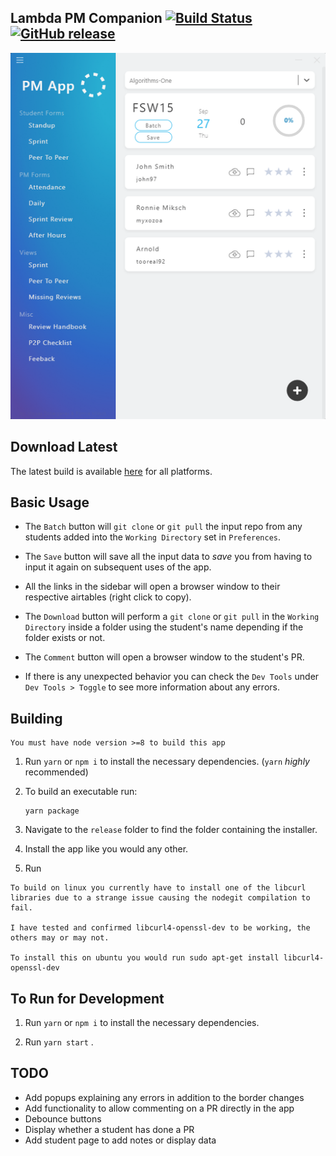 ## Lambda PM Companion [![Build Status](https://travis-ci.com/myxozoa/LPM.svg?branch=master)](https://travis-ci.com/myxozoa/LPM) [![GitHub release](https://img.shields.io/github/release/myxozoa/LPM.svg)](https://github.com/myxozoa/LPM/releases)


![alt text](./lambda_pm_app_screenshot.png)

## Download Latest

The latest build is available [here](https://github.com/myxozoa/LPM/releases) for all platforms.

## Basic Usage

- The `Batch` button will `git clone` or `git pull` the input repo from any students added into the `Working Directory` set in `Preferences`.

- The `Save` button will save all the input data to _save_ you from having to input it again on subsequent uses of the app.
- All the links in the sidebar will open a browser window to their respective airtables (right click to copy).

- The `Download` button will perform a `git clone` or `git pull` in the `Working Directory` inside a folder using the student's name depending if the folder exists or not.
- The `Comment` button will open a browser window to the student's PR.
- If there is any unexpected behavior you can check the `Dev Tools` under `Dev Tools > Toggle` to see more information about any errors.

## Building

```
You must have node version >=8 to build this app
```

1. Run `yarn` or `npm i` to install the necessary dependencies. (`yarn` _highly_ recommended)

2. To build an executable run:
   ```
   yarn package
   ```
3. Navigate to the `release` folder to find the folder containing the installer.

4. Install the app like you would any other.

5. Run

```
To build on linux you currently have to install one of the libcurl libraries due to a strange issue causing the nodegit compilation to fail.

I have tested and confirmed libcurl4-openssl-dev to be working, the others may or may not.

To install this on ubuntu you would run sudo apt-get install libcurl4-openssl-dev
```

## To Run for Development

1. Run `yarn` or `npm i` to install the necessary dependencies.

2. Run `yarn start` .

## TODO

- Add popups explaining any errors in addition to the border changes
- Add functionality to allow commenting on a PR directly in the app
- Debounce buttons
- Display whether a student has done a PR
- Add student page to add notes or display data
